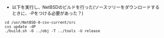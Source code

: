  - 以下を実行し、NetBSDのビルドを行った(ソースツリーをダウンロードするときに、-Pをつける必要があった？)
  ```
  cd /usr/NetBSD-0-csv-current/src  
  cvs update -dP  
  ./build.sh -O ../obj -T ../tools -U release
  ```
